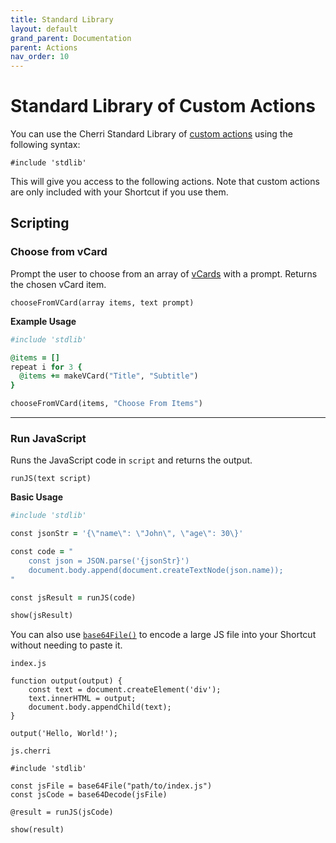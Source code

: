 ```yaml
---
title: Standard Library
layout: default
grand_parent: Documentation
parent: Actions
nav_order: 10
---
```


# Standard Library of Custom Actions

You can use the Cherri Standard Library of [custom actions](/language/custom-actions) using the following syntax:

```
#include 'stdlib'
```

This will give you access to the following actions. Note that custom actions are only included with your Shortcut if you use them.

## Scripting

### Choose from vCard

Prompt the user to choose from an array of [vCards](/language/vcards) with a prompt. Returns the chosen vCard item.

```
chooseFromVCard(array items, text prompt)
```

**Example Usage**

```ruby
#include 'stdlib'

@items = []
repeat i for 3 {
  @items += makeVCard("Title", "Subtitle")
}

chooseFromVCard(items, "Choose From Items")
```

---

### Run JavaScript

Runs the JavaScript code in `script` and returns the output.

```
runJS(text script)
```

**Basic Usage**

```ruby
#include 'stdlib'

const jsonStr = '{\"name\": \"John\", \"age\": 30\}'

const code = "
    const json = JSON.parse('{jsonStr}')
    document.body.append(document.createTextNode(json.name));
"

const jsResult = runJS(code)

show(jsResult)
```

You can also use [`base64File()`](/language/standard/builtin#base64-encode-file) to encode a large JS file into your Shortcut without needing to paste it.

`index.js`
```
function output(output) {
    const text = document.createElement('div');
    text.innerHTML = output;
    document.body.appendChild(text);
}

output('Hello, World!');
```

`js.cherri`
```
#include 'stdlib'

const jsFile = base64File("path/to/index.js")
const jsCode = base64Decode(jsFile)

@result = runJS(jsCode)

show(result)
```
